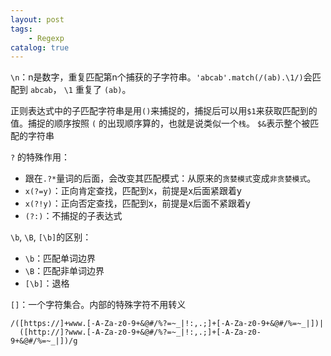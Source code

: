 ```yaml
---
layout: post
tags: 
    - Regexp
catalog: true
---
```


`\n`：n是数字，重复匹配第n个捕获的子字符串。`'abcab'.match(/(ab).\1/)`会匹配到 `abcab`， `\1` 重复了 `(ab)`。

正则表达式中的子匹配字符串是用`()`来捕捉的，捕捉后可以用`$1`来获取匹配到的值。捕捉的顺序按照 `(` 的出现顺序算的，也就是说类似一个`栈`。
`$&`表示整个被匹配的字符串


`?` 的特殊作用：
- 跟在`.?*`量词的后面，会改变其匹配模式：从原来的`贪婪模式`变成`非贪婪模式`。
- `x(?=y)`：正向肯定查找，匹配到x，前提是x后面紧跟着y
- `x(?!y)`：正向否定查找，匹配到x，前提是x后面不紧跟着y
- `(?:)`：不捕捉的子表达式

`\b`, `\B`, `[\b]`的区别：
- `\b`：匹配单词边界
- `\B`：匹配非单词边界
- `[\b]`：退格

`[]`：一个字符集合。内部的特殊字符不用转义

``` Regexp
/([https://]+www.[-A-Za-z0-9+&@#/%?=~_|!:,.;]+[-A-Za-z0-9+&@#/%=~_|])|
  ([http://]?www.[-A-Za-z0-9+&@#/%?=~_|!:,.;]+[-A-Za-z0-9+&@#/%=~_|])/g

```
